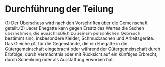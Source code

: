 # Durchführung der Teilung

(1) Der Überschuss wird nach den Vorschriften über die Gemeinschaft geteilt.(2) Jeder Ehegatte kann gegen Ersatz des Wertes die Sachen übernehmen, die ausschließlich zu seinem persönlichen Gebrauch bestimmt sind, insbesondere Kleider, Schmucksachen und Arbeitsgeräte. Das Gleiche gilt für die Gegenstände, die ein Ehegatte in die Gütergemeinschaft eingebracht oder während der Gütergemeinschaft durch Erbfolge, durch Vermächtnis oder mit Rücksicht auf ein künftiges Erbrecht, durch Schenkung oder als Ausstattung erworben hat. 

